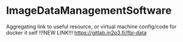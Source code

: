 # ImageDataManagementSoftware
Aggregating link to useful resource, or virtual machine config/code for docker it self
!!!NEW LINK!!! 
https://gitlab.in2p3.fr/fbi-data
